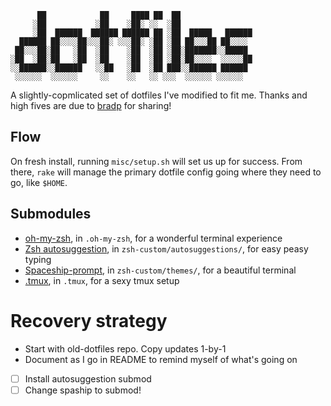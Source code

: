 ```
      ██            ██     ████ ██  ██
     ░██           ░██    ░██░ ░░  ░██
     ░██  ██████  ██████ ██████ ██ ░██  █████   ██████
  ██████ ██░░░░██░░░██░ ░░░██░ ░██ ░██ ██░░░██ ██░░░░
 ██░░░██░██   ░██  ░██    ░██  ░██ ░██░███████░░█████
░██  ░██░██   ░██  ░██    ░██  ░██ ░██░██░░░░  ░░░░░██
░░██████░░██████   ░░██   ░██  ░██ ███░░██████ ██████
 ░░░░░░  ░░░░░░     ░░    ░░   ░░ ░░░  ░░░░░░ ░░░░░░

```
A slightly-copmlicated set of dotfiles I've modified to fit me. Thanks and high fives are due to [bradp](http://github.com/bradp/dotfiles) for sharing!

## Flow 

On fresh install, running `misc/setup.sh` will set us up for success. From there, `rake` will manage the primary dotfile config going where they need to go, like `$HOME`.

## Submodules 

- [oh-my-zsh](), in `.oh-my-zsh`, for a wonderful terminal experience
- [Zsh autosuggestion](), in `zsh-custom/autosuggestions/`, for easy peasy typing
- [Spaceship-prompt](), in `zsh-custom/themes/`, for a beautiful terminal
- [.tmux](), in `.tmux`, for a sexy tmux setup 

# Recovery strategy 

* Start with old-dotfiles repo. Copy updates 1-by-1
* Document as I go in README to remind myself of what's going on


-[ ] Install autosuggestion submod
-[ ] Change spaship to submod!

